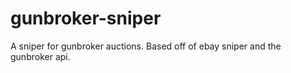 # gunbroker-sniper
A sniper for gunbroker auctions. Based off of ebay sniper and the gunbroker api.
